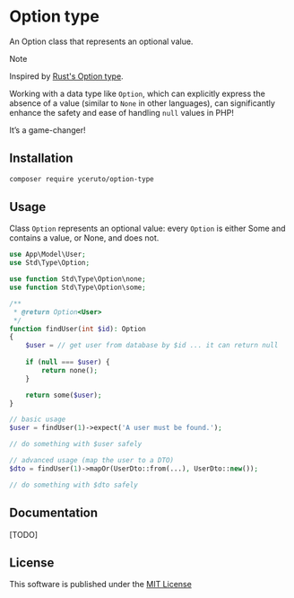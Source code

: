 # Option type

An Option class that represents an optional value. 

> [!NOTE]
> Inspired by [Rust's Option type](https://doc.rust-lang.org/std/option/).

Working with a data type like `Option`, which can explicitly express the absence 
of a value (similar to `None` in other languages), can significantly enhance the 
safety and ease of handling `null` values in PHP! 

It’s a game-changer!

## Installation

```bash
composer require yceruto/option-type
```

## Usage

Class `Option` represents an optional value: every `Option` is either Some and 
contains a value, or None, and does not.

```php
use App\Model\User;
use Std\Type\Option;

use function Std\Type\Option\none;
use function Std\Type\Option\some;

/**
 * @return Option<User>
 */
function findUser(int $id): Option
{
    $user = // get user from database by $id ... it can return null
    
    if (null === $user) {
        return none();
    }

    return some($user);
}

// basic usage
$user = findUser(1)->expect('A user must be found.');

// do something with $user safely

// advanced usage (map the user to a DTO)
$dto = findUser(1)->mapOr(UserDto::from(...), UserDto::new());

// do something with $dto safely
```

## Documentation

[TODO]

## License

This software is published under the [MIT License](LICENSE)
